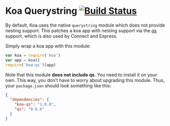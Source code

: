 # Koa Querystring [![Build Status](https://travis-ci.org/koajs/qs.png)](https://travis-ci.org/koajs/qs)

By default, Koa uses the native `querystring` module which does not provide nesting support. This patches a koa app with nesting support via the [qs](https://github.com/visionmedia/node-querystring) support, which is also used by Connect and Express.

Simply wrap a koa app with this module:

```js
var koa = require('koa')
var app = koa()
require('koa-qs')(app)
```

Note that this module __does not include qs__. You need to install it on your own. This way, you don't have to worry about upgrading this module. Thus, your `package.json` should look something like this:

```json
{
  "dependencies": {
    "koa-qs": "1.0.0",
    "qs": "0.6.6"
  }
}
```
